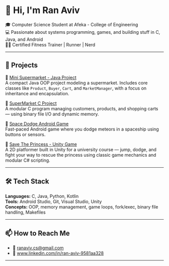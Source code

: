 # 👋 Hi, I'm Ran Aviv

🎓 Computer Science Student at Afeka - College of Engineering  
💻 Passionate about systems programming, games, and building stuff in C, Java, and Android  
🏋️‍♂️ Certified Fitness Trainer | Runner | Nerd

---

## 💼 Projects

🧰 [Mini Supermarket - Java Project](https://github.com/YOUR_USERNAME/MiniSupermarket-Java)  
A compact Java OOP project modeling a supermarket. Includes core classes like `Product`, `Buyer`, `Cart`, and `MarketManager`, with a focus on inheritance and encapsulation.

🛒 [SuperMarket C Project](https://github.com/Ranavivcs/SuperMarket_C_Project)  
A modular C program managing customers, products, and shopping carts — using binary file I/O and dynamic memory.

🚀 [Space Dodge Android Game](https://github.com/Ranavivcs/DodgeGameApp)  
Fast-paced Android game where you dodge meteors in a spaceship using buttons or sensors.

👑 [Save The Princess - Unity Game](https://Ranavivcs/Unity_Game_Project)  
A 2D platformer built in Unity for a university course — jump, dodge, and fight your way to rescue the princess using classic game mechanics and modular C# scripting.

---

## 🛠 Tech Stack

**Languages:** C, Java, Python, Kotlin  
**Tools:** Android Studio, Git, Visual Studio, Unity  
**Concepts:** OOP, memory management, game loops, fork/exec, binary file handling, Makefiles

---

## 📫 How to Reach Me

- 📧 ranaviv.cs@gmail.com  
- 💼 www.linkedin.com/in/ran-aviv-9581aa328



---
